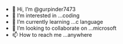- 👋 Hi, I’m @gurpinder7473
- 👀 I’m interested in ...coding
- 🌱 I’m currently learning ...c language
- 💞️ I’m looking to collaborate on ...microsoft
- 📫 How to reach me ...anywhere

<!---
gurpinder7473/gurpinder7473 is a ✨ special ✨ repository because its `README.md` (this file) appears on your GitHub profile.
You can click the Preview link to take a look at your changes.
--->
